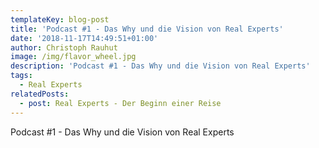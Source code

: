 ```yaml
---
templateKey: blog-post
title: 'Podcast #1 - Das Why und die Vision von Real Experts'
date: '2018-11-17T14:49:51+01:00'
author: Christoph Rauhut
image: /img/flavor_wheel.jpg
description: 'Podcast #1 - Das Why und die Vision von Real Experts'
tags:
  - Real Experts
relatedPosts:
  - post: Real Experts - Der Beginn einer Reise
---
```

Podcast #1 - Das Why und die Vision von Real Experts

**<hier Podcast von Soundcloud einbinden>**
